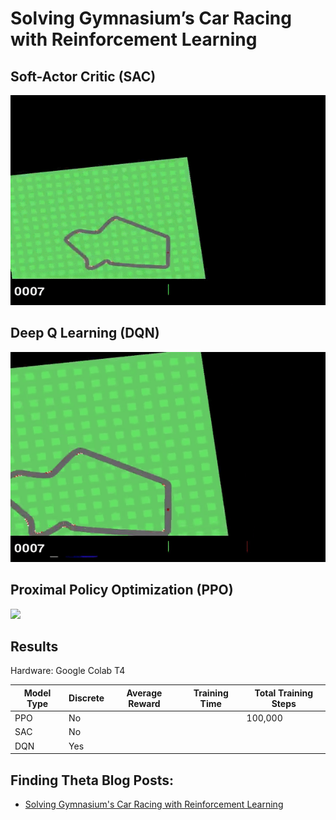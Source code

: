 # Solving Gymnasium’s Car Racing with Reinforcement Learning

## Soft-Actor Critic (SAC)

![](/Images/sac_car_racing.gif)

## Deep Q Learning (DQN)

![](/Images/dqn_car_racing.gif)

## Proximal Policy Optimization (PPO)

![](/Images/ppo_car_racing.gif)

## Results
Hardware: Google Colab T4

| Model Type | Discrete | Average Reward| Training Time | Total Training Steps |
|------------|----------|---------------|---------------|----------------------|
| PPO        | No       |               |               | 100,000              |
| SAC        | No       |               |               |                      |
| DQN        | Yes      |               |               |                      |

## Finding Theta Blog Posts:
 - [Solving Gymnasium's Car Racing with Reinforcement Learning](https://www.findingtheta.com/blog/solving-gymnasiums-car-racing-with-reinforcement-learning)
